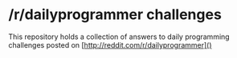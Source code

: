 /r/dailyprogrammer challenges
=============================

This repository holds a collection of answers to daily programming challenges posted on [http://reddit.com/r/dailyprogrammer]()